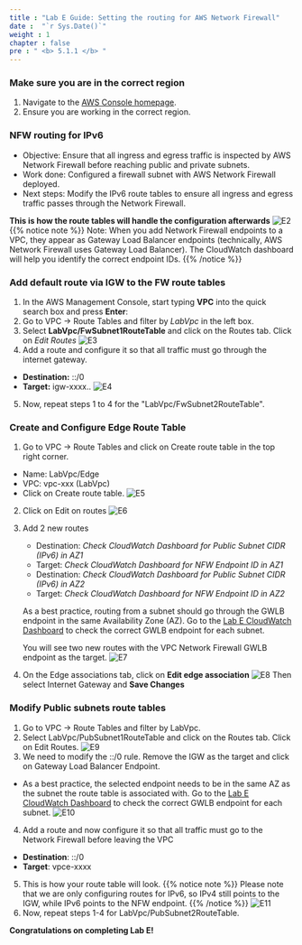 ```yaml
---
title : "Lab E Guide: Setting the routing for AWS Network Firewall"
date :  "`r Sys.Date()`" 
weight : 1
chapter : false
pre : " <b> 5.1.1 </b> "
---
```

### Make sure you are in the correct region
1. Navigate to the [AWS Console homepage](https://console.aws.amazon.com/console/home).
2. Ensure you are working in the correct region.

### NFW routing for IPv6
- Objective: Ensure that all ingress and egress traffic is inspected by AWS Network Firewall before reaching public and private subnets.
- Work done: Configured a firewall subnet with AWS Network Firewall deployed.
- Next steps: Modify the IPv6 route tables to ensure all ingress and egress traffic passes through the Network Firewall.

**This is how the route tables will handle the configuration afterwards**
![E2](/images/structure/E2.png)
{{% notice note %}}
Note: When you add Network Firewall endpoints to a VPC, they appear as Gateway Load Balancer endpoints (technically, AWS Network Firewall uses Gateway Load Balancer). The CloudWatch dashboard will help you identify the correct endpoint IDs.
{{% /notice %}}

### Add default route via IGW to the FW route tables
1. In the AWS Management Console, start typing **VPC** into the quick search box and press **Enter**:
2. Go to VPC → Route Tables and filter by *LabVpc* in the left box.
3. Select **LabVpc/FwSubnet1RouteTable** and click on the Routes tab. Click on *Edit Routes*
![E3](/images/structure/E3.png)
4. Add a route and configure it so that all traffic must go through the internet gateway.
- **Destination:** ::/0
- **Target:** igw-xxxx..
![E4](/images/structure/E4.png)
5. Now, repeat steps 1 to 4 for the "LabVpc/FwSubnet2RouteTable".

### Create and Configure Edge Route Table
1. Go to VPC → Route Tables and click on Create route table in the top right corner.
- Name: LabVpc/Edge
- VPC: vpc-xxx (LabVpc)
- Click on Create route table.
![E5](/images/structure/E5.png)
2. Click on Edit on routes
![E6](/images/structure/E6.png)
3. Add 2 new routes
    - Destination: *Check CloudWatch Dashboard for Public Subnet CIDR (IPv6) in AZ1*
    - Target: *Check CloudWatch Dashboard for NFW Endpoint ID in AZ1*
    - Destination: *Check CloudWatch Dashboard for Public Subnet CIDR (IPv6) in AZ2*
    - Target: *Check CloudWatch Dashboard for NFW Endpoint ID in AZ2*
    
    As a best practice, routing from a subnet should go through the GWLB endpoint in the same Availability Zone (AZ). Go to the [Lab E CloudWatch Dashboard](https://console.aws.amazon.com/cloudwatch/home?#dashboards:name=LabE) to check the correct GWLB endpoint for each subnet.
    
    You will see two new routes with the VPC Network Firewall GWLB endpoint as the target.
![E7](/images/structure/E7.png)
4. On the Edge associations tab, click on **Edit edge association**
![E8](/images/structure/E8.png)
Then select Internet Gateway and **Save Changes**

### Modify Public subnets route tables
1. Go to VPC → Route Tables and filter by LabVpc.
2. Select LabVpc/PubSubnet1RouteTable and click on the Routes tab.
Click on Edit Routes.
![E9](/images/structure/E9.png)
3. We need to modify the ::/0 rule. Remove the IGW as the target and click on Gateway Load Balancer Endpoint.
- As a best practice, the selected endpoint needs to be in the same AZ as the subnet the route table is associated with. Go to the [Lab E CloudWatch Dashboard](https://console.aws.amazon.com/cloudwatch/home?#dashboards:name=LabE) to check the correct GWLB endpoint for each subnet.
![E10](/images/structure/E10.png)
4. Add a route and now configure it so that all traffic must go to the Network Firewall before leaving the VPC
- **Destination**: ::/0
- **Target**: vpce-xxxx
5. This is how your route table will look.
{{% notice note %}}
Please note that we are only configuring routes for IPv6, so IPv4 still points to the IGW, while IPv6 points to the NFW endpoint.
{{% /notice %}}
![E11](/images/structure/E11.png)
6. Now, repeat steps 1-4 for LabVpc/PubSubnet2RouteTable.

**Congratulations on completing Lab E!**